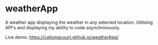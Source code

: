 # weatherApp
A weather app displaying the weather in any selected location. Utilising API's and displaying my ability to code asynchronously.

Live demo: https://callumacourt.github.io/weatherApp/
